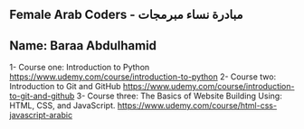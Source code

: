## Female Arab Coders - مبادرة نساء مبرمجات

## Name: Baraa Abdulhamid

1- Course one:
Introduction to Python
https://www.udemy.com/course/introduction-to-python
2- Course two:
Introduction to Git and GitHub
https://www.udemy.com/course/introduction-to-git-and-github
3- Course three:
The Basics of Website Building Using: HTML, CSS, and JavaScript.
https://www.udemy.com/course/html-css-javascript-arabic
